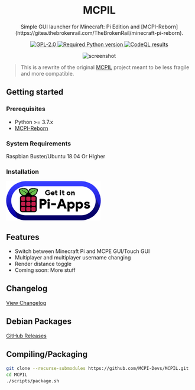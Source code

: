 <h1 align="center">MCPIL</h1>

<p align="center">
  Simple GUI launcher for Minecraft: Pi Edition and [MCPI-Reborn](https://gitea.thebrokenrail.com/TheBrokenRail/minecraft-pi-reborn).
</p>

<p align="center">
	<a href="https://github.com/MCPI-Revival/MCPIL/blob/master/LICENSE">
		<img src="https://img.shields.io/github/license/MCPI-Revival/MCPIL?label=License" alt="GPL-2.0"></img>
	</a>																						   
	<a href="https://python.org">
		<img src="https://img.shields.io/badge/Python-%E2%89%A53.7.x-blue" alt="Required Python version"></img>
	</a>
	<a href="https://github.com/MCPI-Revival/MCPIL/actions?query=workflow%3ACodeQL">
		<img src="https://github.com/MCPI-Revival/MCPIL/workflows/CodeQL/badge.svg" alt="CodeQL results"></img>
	</a>
</p>

<p align="center">
	<img src="https://i.imgur.com/H9LLI0h.png" alt="screenshot"></img>
</p>

> This is a rewrite of the original [MCPIL](https://github.com/MCPI-Devs/MCPIL-Old) project meant to be less fragile and more compatible.

## Getting started

### Prerequisites
- Python >= 3.7.x
- [MCPI-Reborn](https://gitea.thebrokenrail.com/TheBrokenRail/minecraft-pi-reborn)

### System Requirements
Raspbian Buster/Ubuntu 18.04 Or Higher

### Installation
[![badge](https://github.com/Botspot/pi-apps/blob/master/icons/badge.png?raw=true)](https://github.com/Botspot/pi-apps)

## Features
 + Switch between Minecraft Pi and MCPE GUI/Touch GUI
 + Multiplayer and multiplayer username changing
 + Render distance toggle
 + Coming soon: More stuff 

## Changelog
[View Changelog](CHANGELOG.md)

## Debian Packages
[GitHub Releases](https://github.com/MCPI-Devs/MCPIL/releases/latest)

## Compiling/Packaging
```sh
git clone --recurse-submodules https://github.com/MCPI-Devs/MCPIL.git
cd MCPIL
./scripts/package.sh
```

